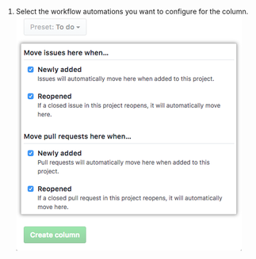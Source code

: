 1. Select the workflow automations you want to configure for the column. ![List of options for automating the column](/assets/images/help/projects/select-automation-options-new-column.png)
